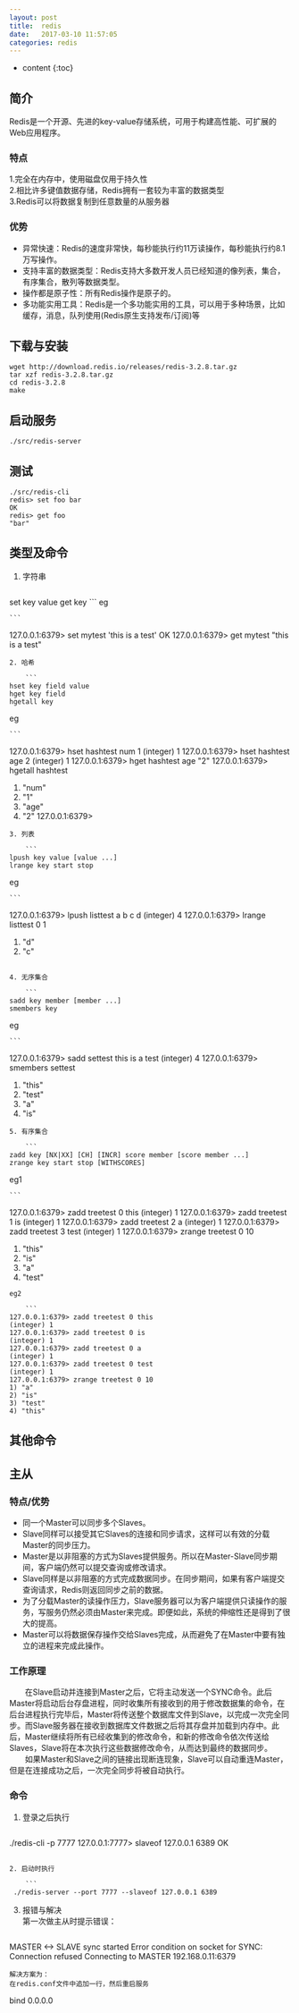 ```yaml
---
layout: post
title:  redis
date:   2017-03-10 11:57:05
categories: redis
---
```


* content
{:toc}

## 简介

Redis是一个开源、先进的key-value存储系统，可用于构建高性能、可扩展的Web应用程序。  
### 特点
1.完全在内存中，使用磁盘仅用于持久性  
2.相比许多键值数据存储，Redis拥有一套较为丰富的数据类型  
3.Redis可以将数据复制到任意数量的从服务器

### 优势

* 异常快速：Redis的速度非常快，每秒能执行约11万读操作，每秒能执行约8.1万写操作。
* 支持丰富的数据类型：Redis支持大多数开发人员已经知道的像列表，集合，有序集合，散列等数据类型。
* 操作都是原子性：所有Redis操作是原子的。
* 多功能实用工具：Redis是一个多功能实用的工具，可以用于多种场景，比如缓存，消息，队列使用(Redis原生支持发布/订阅)等

## 下载与安装

```
wget http://download.redis.io/releases/redis-3.2.8.tar.gz
tar xzf redis-3.2.8.tar.gz
cd redis-3.2.8
make
```

## 启动服务

```
./src/redis-server
```

## 测试

```
./src/redis-cli
redis> set foo bar
OK
redis> get foo
"bar"
```

## 类型及命令

1. 字符串

	```
set key value
get key
	```
eg

	```
127.0.0.1:6379> set mytest 'this is a test'
OK
127.0.0.1:6379> get mytest
"this is a test"
```
2. 哈希

	```
hset key field value
hget key field
hgetall key
```
eg

	```
127.0.0.1:6379> hset hashtest num 1
(integer) 1
127.0.0.1:6379> hset hashtest age 2
(integer) 1
127.0.0.1:6379> hget hashtest age
"2"
127.0.0.1:6379> hgetall hashtest
1) "num"
2) "1"
3) "age"
4) "2"
127.0.0.1:6379>
```
3. 列表

	```
lpush key value [value ...]
lrange key start stop
```
eg

	```
127.0.0.1:6379> lpush listtest a b c d
(integer) 4
127.0.0.1:6379> lrange listtest 0 1
1) "d"
2) "c"
```

4. 无序集合

	```
sadd key member [member ...]
smembers key
```
eg

	```
127.0.0.1:6379> sadd settest this is a test
(integer) 4
127.0.0.1:6379> smembers settest
1) "this"
2) "test"
3) "a"
4) "is"
```
5. 有序集合

	```
zadd key [NX|XX] [CH] [INCR] score member [score member ...]
zrange key start stop [WITHSCORES]
```
eg1

	```
127.0.0.1:6379> zadd treetest 0 this
(integer) 1
127.0.0.1:6379> zadd treetest 1 is
(integer) 1
127.0.0.1:6379> zadd treetest 2 a
(integer) 1
127.0.0.1:6379> zadd treetest 3 test
(integer) 1
127.0.0.1:6379> zrange treetest 0 10
1) "this"
2) "is"
3) "a"
4) "test"
```
eg2

	```
127.0.0.1:6379> zadd treetest 0 this
(integer) 1
127.0.0.1:6379> zadd treetest 0 is
(integer) 1
127.0.0.1:6379> zadd treetest 0 a
(integer) 1
127.0.0.1:6379> zadd treetest 0 test
(integer) 1
127.0.0.1:6379> zrange treetest 0 10
1) "a"
2) "is"
3) "test"
4) "this"
```

## 其他命令

## 主从

### 特点/优势

* 同一个Master可以同步多个Slaves。
* Slave同样可以接受其它Slaves的连接和同步请求，这样可以有效的分载Master的同步压力。
* Master是以非阻塞的方式为Slaves提供服务。所以在Master-Slave同步期间，客户端仍然可以提交查询或修改请求。
* Slave同样是以非阻塞的方式完成数据同步。在同步期间，如果有客户端提交查询请求，Redis则返回同步之前的数据。
* 为了分载Master的读操作压力，Slave服务器可以为客户端提供只读操作的服务，写服务仍然必须由Master来完成。即便如此，系统的伸缩性还是得到了很大的提高。
* Master可以将数据保存操作交给Slaves完成，从而避免了在Master中要有独立的进程来完成此操作。

### 工作原理

&emsp;&emsp;在Slave启动并连接到Master之后，它将主动发送一个SYNC命令。此后Master将启动后台存盘进程，同时收集所有接收到的用于修改数据集的命令，在后台进程执行完毕后，Master将传送整个数据库文件到Slave，以完成一次完全同步。而Slave服务器在接收到数据库文件数据之后将其存盘并加载到内存中。此后，Master继续将所有已经收集到的修改命令，和新的修改命令依次传送给Slaves，Slave将在本次执行这些数据修改命令，从而达到最终的数据同步。  
&emsp;&emsp;如果Master和Slave之间的链接出现断连现象，Slave可以自动重连Master，但是在连接成功之后，一次完全同步将被自动执行。

### 命令

1. 登录之后执行  
	
	```
./redis-cli -p 7777
127.0.0.1:7777> slaveof 127.0.0.1 6389
OK
```
	
2. 启动时执行  

	```
 ./redis-server --port 7777 --slaveof 127.0.0.1 6389
 ```
 
 3. 报错与解决  
 第一次做主从时提示错误：

	```
MASTER <-> SLAVE sync started
Error condition on socket for SYNC: Connection refused
Connecting to MASTER 192.168.0.11:6379
 ```
 解决方案为：  
 在redis.conf文件中追加一行，然后重启服务
 
 ```
 bind 0.0.0.0
 ```